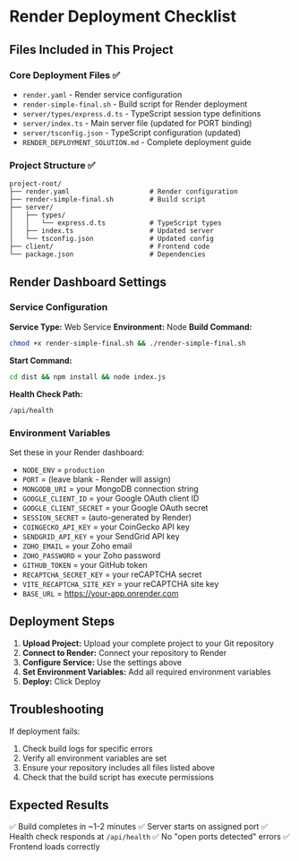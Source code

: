 # Render Deployment Checklist

## Files Included in This Project

### Core Deployment Files ✅
- `render.yaml` - Render service configuration
- `render-simple-final.sh` - Build script for Render deployment
- `server/types/express.d.ts` - TypeScript session type definitions
- `server/index.ts` - Main server file (updated for PORT binding)
- `server/tsconfig.json` - TypeScript configuration (updated)
- `RENDER_DEPLOYMENT_SOLUTION.md` - Complete deployment guide

### Project Structure ✅
```
project-root/
├── render.yaml                    # Render configuration
├── render-simple-final.sh         # Build script
├── server/
│   ├── types/
│   │   └── express.d.ts           # TypeScript types
│   ├── index.ts                   # Updated server
│   └── tsconfig.json              # Updated config
├── client/                        # Frontend code
└── package.json                   # Dependencies
```

## Render Dashboard Settings

### Service Configuration
**Service Type:** Web Service
**Environment:** Node
**Build Command:**
```bash
chmod +x render-simple-final.sh && ./render-simple-final.sh
```

**Start Command:**
```bash
cd dist && npm install && node index.js
```

**Health Check Path:**
```
/api/health
```

### Environment Variables
Set these in your Render dashboard:
- `NODE_ENV` = `production`
- `PORT` = (leave blank - Render will assign)
- `MONGODB_URI` = your MongoDB connection string
- `GOOGLE_CLIENT_ID` = your Google OAuth client ID
- `GOOGLE_CLIENT_SECRET` = your Google OAuth secret
- `SESSION_SECRET` = (auto-generated by Render)
- `COINGECKO_API_KEY` = your CoinGecko API key
- `SENDGRID_API_KEY` = your SendGrid API key
- `ZOHO_EMAIL` = your Zoho email
- `ZOHO_PASSWORD` = your Zoho password
- `GITHUB_TOKEN` = your GitHub token
- `RECAPTCHA_SECRET_KEY` = your reCAPTCHA secret
- `VITE_RECAPTCHA_SITE_KEY` = your reCAPTCHA site key
- `BASE_URL` = https://your-app.onrender.com

## Deployment Steps

1. **Upload Project:** Upload your complete project to your Git repository
2. **Connect to Render:** Connect your repository to Render
3. **Configure Service:** Use the settings above
4. **Set Environment Variables:** Add all required environment variables
5. **Deploy:** Click Deploy

## Troubleshooting

If deployment fails:
1. Check build logs for specific errors
2. Verify all environment variables are set
3. Ensure your repository includes all files listed above
4. Check that the build script has execute permissions

## Expected Results

✅ Build completes in ~1-2 minutes
✅ Server starts on assigned port
✅ Health check responds at `/api/health`
✅ No "open ports detected" errors
✅ Frontend loads correctly